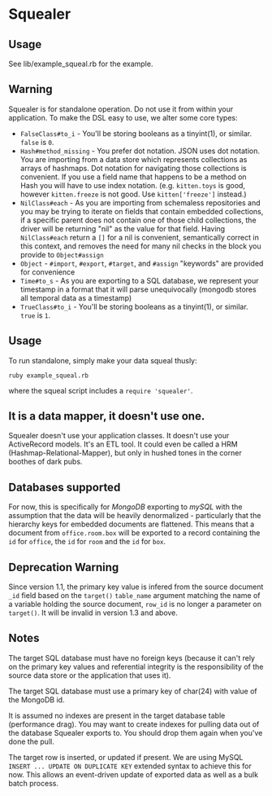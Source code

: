# Squealer

## Usage
See lib/example_squeal.rb for the example.

## Warning
Squealer is for standalone operation. Do not use it from within your application. To make the DSL easy to use, we alter some core types:

* `FalseClass#to_i` - You'll be storing booleans as a tinyint(1), or similar. `false` is `0`.
* `Hash#method_missing` - You prefer dot notation. JSON uses dot notation. You are importing from a data store which represents collections as arrays of hashmaps. Dot notation for navigating those collections is convenient. If you use a field name that happens to be a method on Hash you will have to use index notation. (e.g. `kitten.toys` is good, however `kitten.freeze` is not good. Use `kitten['freeze']` instead.)
* `NilClass#each` - As you are importing from schemaless repositories and you may be trying to iterate on fields that contain embedded collections, if a specific parent does not contain one of those child collections, the driver will be returning "nil" as the value for that field. Having `NilClass#each` return a `[]` for a nil is convenient, semantically correct in this context, and removes the need for many nil checks in the block you provide to `Object#assign`
* `Object` - `#import`, `#export`, `#target`, and `#assign` "keywords" are provided for convenience
* `Time#to_s` - As you are exporting to a SQL database, we represent your timestamp in a format that it will parse unequivocally (mongodb stores all temporal data as a timestamp)
* `TrueClass#to_i` - You'll be storing booleans as a tinyint(1), or similar. `true` is `1`.

## Usage
To run standalone, simply make your data squeal thusly:

`ruby example_squeal.rb`

where the squeal script includes a `require 'squealer'`.

## It is a data mapper, it doesn't use one.
Squealer doesn't use your application classes. It doesn't use your ActiveRecord models. It's an ETL tool. It could even be called a HRM (Hashmap-Relational-Mapper), but only in hushed tones in the corner boothes of dark pubs.

## Databases supported
For now, this is specifically for _MongoDB_ exporting to _mySQL_ with the assumption that the data will be heavily denormalized - particularly that the hierarchy keys for embedded documents are flattened. This means that a document from `office.room.box` will be exported to a record containing the `id` for `office`, the `id` for `room` and the `id` for `box`.

## Deprecation Warning
Since version 1.1, the primary key value is infered from the source document `_id` field based on the `target()` `table_name` argument matching the name of a variable holding the source document, `row_id` is no longer a parameter on `target()`. It will be invalid in version 1.3 and above.

## Notes
The target SQL database must have no foreign keys (because it can't rely on the primary key values and referential integrity is the responsibility of the source data store or the application that uses it).

The target SQL database must use a primary key of char(24) with value of the MongoDB id.

It is assumed no indexes are present in the target database table (performance drag). You may want to create indexes for pulling data out of the database Squealer exports to. You should drop them again when you've done the pull.

The target row is inserted, or updated if present. We are using MySQL `INSERT ... UPDATE ON DUPLICATE KEY` extended syntax to achieve this for now. This allows an event-driven update of exported data as well as a bulk batch process.

